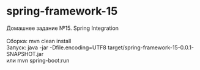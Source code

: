 # spring-framework-15
Домашнее задание №15. Spring Integration <br /><br />
Сборка: mvn clean install <br />
Запуск: java -jar -Dfile.encoding=UTF8 target/spring-framework-15-0.0.1-SNAPSHOT.jar<br />
или mvn spring-boot:run <br />
<br />